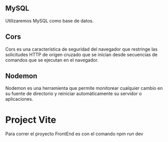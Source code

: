 ## MySQL

Utilizaremos MySQL como base de datos.

## Cors

Cors es una característica de seguridad del navegador que restringe las solicitudes HTTP de origen cruzado que se inician desde secuencias de comandos que se ejecutan en el navegador.

## Nodemon

Nodemon es una herramienta que permite monitorear cualquier cambio en su fuente de directorio y reiniciar automáticamente su servidor o aplicaciones.

# Project Vite
Para correr el proyecto FrontEnd es con el comando npm run dev